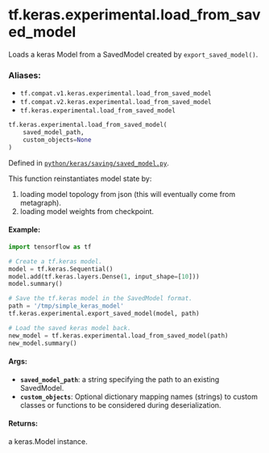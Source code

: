 <div itemscope itemtype="http://developers.google.com/ReferenceObject">
<meta itemprop="name" content="tf.keras.experimental.load_from_saved_model" />
<meta itemprop="path" content="Stable" />
</div>

# tf.keras.experimental.load_from_saved_model

Loads a keras Model from a SavedModel created by `export_saved_model()`.

### Aliases:

* `tf.compat.v1.keras.experimental.load_from_saved_model`
* `tf.compat.v2.keras.experimental.load_from_saved_model`
* `tf.keras.experimental.load_from_saved_model`

``` python
tf.keras.experimental.load_from_saved_model(
    saved_model_path,
    custom_objects=None
)
```



Defined in [`python/keras/saving/saved_model.py`](/code/stable/tensorflow/python/keras/saving/saved_model.py).

<!-- Placeholder for "Used in" -->

This function reinstantiates model state by:
1) loading model topology from json (this will eventually come
   from metagraph).
2) loading model weights from checkpoint.

#### Example:



```python
import tensorflow as tf

# Create a tf.keras model.
model = tf.keras.Sequential()
model.add(tf.keras.layers.Dense(1, input_shape=[10]))
model.summary()

# Save the tf.keras model in the SavedModel format.
path = '/tmp/simple_keras_model'
tf.keras.experimental.export_saved_model(model, path)

# Load the saved keras model back.
new_model = tf.keras.experimental.load_from_saved_model(path)
new_model.summary()
```

#### Args:


* <b>`saved_model_path`</b>: a string specifying the path to an existing SavedModel.
* <b>`custom_objects`</b>: Optional dictionary mapping names
    (strings) to custom classes or functions to be
    considered during deserialization.


#### Returns:

a keras.Model instance.
